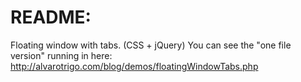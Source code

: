 README:
=============

Floating window with tabs. (CSS + jQuery)
You can see the "one file version" running in here: http://alvarotrigo.com/blog/demos/floatingWindowTabs.php